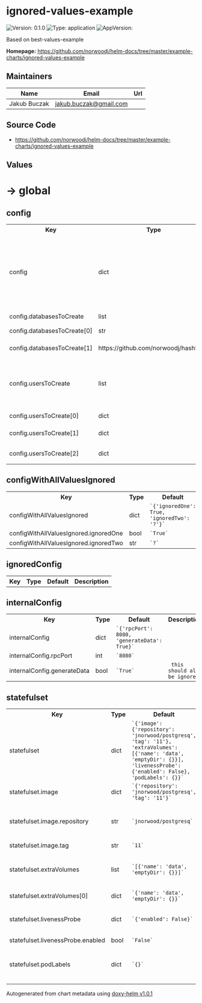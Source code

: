 # ignored-values-example



![Version: 0.1.0](https://img.shields.io/badge/Version-0.1.0-informational?style=flat-square) ![Type: application](https://img.shields.io/badge/Type-application-informational?style=flat-square) ![AppVersion: ](https://img.shields.io/badge/AppVersion--informational?style=flat-square)



Based on best-values-example



**Homepage:** <https://github.com/norwoodj/helm-docs/tree/master/example-charts/ignored-values-example>



## Maintainers

| Name | Email | Url |
| ---- | ------ | --- |
| Jakub Buczak | <jakub.buczak@gmail.com> |  |




## Source Code

* <https://github.com/norwoodj/helm-docs/tree/master/example-charts/ignored-values-example>




## Values



<h1>-> global</h1><h2>config</h2>
<table style="">
    <tr>
        <th>Key</th>
        <th>Type</th>
        <th>Default</th>
        <th>Description</th>
    </tr>
<tr style="" ><td>config</td><td>dict</td><td><code>`{'databasesToCreate': ['postgresql', 'hashbash'], 'usersToCreate': [{'name': 'root', 'admin': True}, {'name': 'hashbash', 'readwriteDatabases': ['hashbash']}, {'name': 'test', 'readDatabases': ['test']}]}`</code></td><td></td></tr><tr style="" ><td>config.databasesToCreate</td><td>list</td><td><code>`['postgresql', 'hashbash']`</code></td><td></td></tr><tr style="" ><td>config.databasesToCreate[0]</td><td>str</td><td><code>`postgresql`</code></td><td><code> default database for storage of database metadata</code></td></tr><tr style="" ><td>config.databasesToCreate[1]</td><td>https://github.com/norwoodj/hashbash</td><td><code>`hashbash`</code></td><td><code> database for the [hashbash](https://github.com/norwoodj/hashbash) project</code></td></tr><tr style="" ><td>config.usersToCreate</td><td>list</td><td><code>`[{'name': 'root', 'admin': True}, {'name': 'hashbash', 'readwriteDatabases': ['hashbash']}, {'name': 'test', 'readDatabases': ['test']}]`</code></td><td></td></tr><tr style="" ><td>config.usersToCreate[0]</td><td>dict</td><td><code>`{'name': 'root', 'admin': True}`</code></td><td><code> admin user</code></td></tr><tr style="" ><td>config.usersToCreate[1]</td><td>dict</td><td><code>`{'name': 'hashbash', 'readwriteDatabases': ['hashbash']}`</code></td><td><code> user with access to the database with the same name</code></td></tr><tr style="" ><td>config.usersToCreate[2]</td><td>dict</td><td><code>`{'name': 'test', 'readDatabases': ['test']}`</code></td><td></td></tr>
</table>


</table>

<h2>configWithAllValuesIgnored</h2>
<table style="">
    <tr>
        <th>Key</th>
        <th>Type</th>
        <th>Default</th>
        <th>Description</th>
    </tr>
<tr style="" ><td>configWithAllValuesIgnored</td><td>dict</td><td><code>`{'ignoredOne': True, 'ignoredTwo': '?'}`</code></td><td></td></tr><tr style="" ><td>configWithAllValuesIgnored.ignoredOne</td><td>bool</td><td><code>`True`</code></td><td></td></tr><tr style="" ><td>configWithAllValuesIgnored.ignoredTwo</td><td>str</td><td><code>`?`</code></td><td></td></tr>
</table>


</table>

<h2>ignoredConfig</h2>
<table style="">
    <tr>
        <th>Key</th>
        <th>Type</th>
        <th>Default</th>
        <th>Description</th>
    </tr>

</table>


</table>

<h2>internalConfig</h2>
<table style="">
    <tr>
        <th>Key</th>
        <th>Type</th>
        <th>Default</th>
        <th>Description</th>
    </tr>
<tr style="" ><td>internalConfig</td><td>dict</td><td><code>`{'rpcPort': 8080, 'generateData': True}`</code></td><td></td></tr><tr style="" ><td>internalConfig.rpcPort</td><td>int</td><td><code>`8080`</code></td><td></td></tr><tr style="" ><td>internalConfig.generateData</td><td>bool</td><td><code>`True`</code></td><td><code> this should also be ignored</code></td></tr>
</table>


</table>

<h2>statefulset</h2>
<table style="">
    <tr>
        <th>Key</th>
        <th>Type</th>
        <th>Default</th>
        <th>Description</th>
    </tr>
<tr style="" ><td>statefulset</td><td>dict</td><td><code>`{'image': {'repository': 'jnorwood/postgresq', 'tag': '11'}, 'extraVolumes': [{'name': 'data', 'emptyDir': {}}], 'livenessProbe': {'enabled': False}, 'podLabels': {}}`</code></td><td></td></tr><tr style="" ><td>statefulset.image</td><td>dict</td><td><code>`{'repository': 'jnorwood/postgresq', 'tag': '11'}`</code></td><td></td></tr><tr style="" ><td>statefulset.image.repository</td><td>str</td><td><code>`jnorwood/postgresq`</code></td><td><code> Image to use for deploying, must support an entrypoint</code></td></tr><tr style="" ><td>statefulset.image.tag</td><td>str</td><td><code>`11`</code></td><td></td></tr><tr style="" ><td>statefulset.extraVolumes</td><td>list</td><td><code>`[{'name': 'data', 'emptyDir': {}}]`</code></td><td><code> Additional volumes to be mounted into the database container</code></td></tr><tr style="" ><td>statefulset.extraVolumes[0]</td><td>dict</td><td><code>`{'name': 'data', 'emptyDir': {}}`</code></td><td></td></tr><tr style="" ><td>statefulset.livenessProbe</td><td>dict</td><td><code>`{'enabled': False}`</code></td><td><code> Configure the healthcheck for the database</code></td></tr><tr style="" ><td>statefulset.livenessProbe.enabled</td><td>bool</td><td><code>`False`</code></td><td></td></tr><tr style="" ><td>statefulset.podLabels</td><td>dict</td><td><code>`{}`</code></td><td><code> The labels to be applied to instances of the database</code></td></tr>
</table>


</table>


</table>



Autogenerated from chart metadata using [doxy-helm v1.0.1](https://github.com/tactful-ai/doxyhelm)

